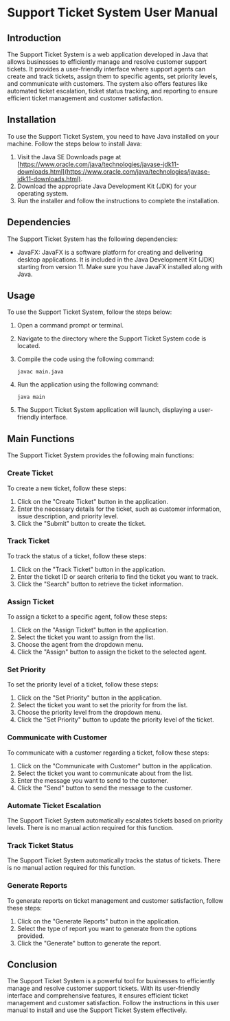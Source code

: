 # Support Ticket System User Manual

## Introduction

The Support Ticket System is a web application developed in Java that allows businesses to efficiently manage and resolve customer support tickets. It provides a user-friendly interface where support agents can create and track tickets, assign them to specific agents, set priority levels, and communicate with customers. The system also offers features like automated ticket escalation, ticket status tracking, and reporting to ensure efficient ticket management and customer satisfaction.

## Installation

To use the Support Ticket System, you need to have Java installed on your machine. Follow the steps below to install Java:

1. Visit the Java SE Downloads page at [https://www.oracle.com/java/technologies/javase-jdk11-downloads.html](https://www.oracle.com/java/technologies/javase-jdk11-downloads.html).
2. Download the appropriate Java Development Kit (JDK) for your operating system.
3. Run the installer and follow the instructions to complete the installation.

## Dependencies

The Support Ticket System has the following dependencies:

- JavaFX: JavaFX is a software platform for creating and delivering desktop applications. It is included in the Java Development Kit (JDK) starting from version 11. Make sure you have JavaFX installed along with Java.

## Usage

To use the Support Ticket System, follow the steps below:

1. Open a command prompt or terminal.
2. Navigate to the directory where the Support Ticket System code is located.
3. Compile the code using the following command:

   ```
   javac main.java
   ```

4. Run the application using the following command:

   ```
   java main
   ```

5. The Support Ticket System application will launch, displaying a user-friendly interface.

## Main Functions

The Support Ticket System provides the following main functions:

### Create Ticket

To create a new ticket, follow these steps:

1. Click on the "Create Ticket" button in the application.
2. Enter the necessary details for the ticket, such as customer information, issue description, and priority level.
3. Click the "Submit" button to create the ticket.

### Track Ticket

To track the status of a ticket, follow these steps:

1. Click on the "Track Ticket" button in the application.
2. Enter the ticket ID or search criteria to find the ticket you want to track.
3. Click the "Search" button to retrieve the ticket information.

### Assign Ticket

To assign a ticket to a specific agent, follow these steps:

1. Click on the "Assign Ticket" button in the application.
2. Select the ticket you want to assign from the list.
3. Choose the agent from the dropdown menu.
4. Click the "Assign" button to assign the ticket to the selected agent.

### Set Priority

To set the priority level of a ticket, follow these steps:

1. Click on the "Set Priority" button in the application.
2. Select the ticket you want to set the priority for from the list.
3. Choose the priority level from the dropdown menu.
4. Click the "Set Priority" button to update the priority level of the ticket.

### Communicate with Customer

To communicate with a customer regarding a ticket, follow these steps:

1. Click on the "Communicate with Customer" button in the application.
2. Select the ticket you want to communicate about from the list.
3. Enter the message you want to send to the customer.
4. Click the "Send" button to send the message to the customer.

### Automate Ticket Escalation

The Support Ticket System automatically escalates tickets based on priority levels. There is no manual action required for this function.

### Track Ticket Status

The Support Ticket System automatically tracks the status of tickets. There is no manual action required for this function.

### Generate Reports

To generate reports on ticket management and customer satisfaction, follow these steps:

1. Click on the "Generate Reports" button in the application.
2. Select the type of report you want to generate from the options provided.
3. Click the "Generate" button to generate the report.

## Conclusion

The Support Ticket System is a powerful tool for businesses to efficiently manage and resolve customer support tickets. With its user-friendly interface and comprehensive features, it ensures efficient ticket management and customer satisfaction. Follow the instructions in this user manual to install and use the Support Ticket System effectively.